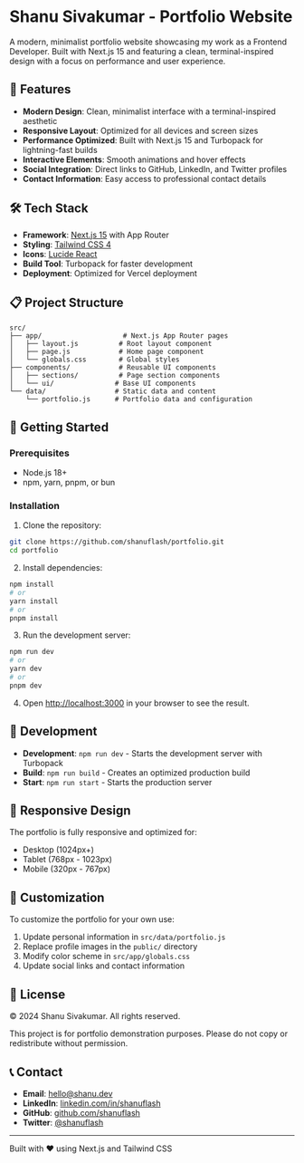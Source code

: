 # Shanu Sivakumar - Portfolio Website

A modern, minimalist portfolio website showcasing my work as a Frontend Developer. Built with Next.js 15 and featuring a clean, terminal-inspired design with a focus on performance and user experience.

## 🚀 Features

- **Modern Design**: Clean, minimalist interface with a terminal-inspired aesthetic
- **Responsive Layout**: Optimized for all devices and screen sizes  
- **Performance Optimized**: Built with Next.js 15 and Turbopack for lightning-fast builds
- **Interactive Elements**: Smooth animations and hover effects
- **Social Integration**: Direct links to GitHub, LinkedIn, and Twitter profiles
- **Contact Information**: Easy access to professional contact details

## 🛠️ Tech Stack

- **Framework**: [Next.js 15](https://nextjs.org/) with App Router
- **Styling**: [Tailwind CSS 4](https://tailwindcss.com/)
- **Icons**: [Lucide React](https://lucide.dev/)
- **Build Tool**: Turbopack for faster development
- **Deployment**: Optimized for Vercel deployment

## 📋 Project Structure

```
src/
├── app/                    # Next.js App Router pages
│   ├── layout.js          # Root layout component
│   ├── page.js            # Home page component
│   └── globals.css        # Global styles
├── components/            # Reusable UI components
│   ├── sections/          # Page section components
│   └── ui/               # Base UI components
└── data/                 # Static data and content
    └── portfolio.js      # Portfolio data and configuration
```

## 🚀 Getting Started

### Prerequisites

- Node.js 18+ 
- npm, yarn, pnpm, or bun

### Installation

1. Clone the repository:
```bash
git clone https://github.com/shanuflash/portfolio.git
cd portfolio
```

2. Install dependencies:
```bash
npm install
# or
yarn install
# or
pnpm install
```

3. Run the development server:
```bash
npm run dev
# or
yarn dev
# or
pnpm dev
```

4. Open [http://localhost:3000](http://localhost:3000) in your browser to see the result.

## 🔧 Development

- **Development**: `npm run dev` - Starts the development server with Turbopack
- **Build**: `npm run build` - Creates an optimized production build
- **Start**: `npm run start` - Starts the production server

## 📱 Responsive Design

The portfolio is fully responsive and optimized for:
- Desktop (1024px+)
- Tablet (768px - 1023px) 
- Mobile (320px - 767px)

## 🎨 Customization

To customize the portfolio for your own use:

1. Update personal information in `src/data/portfolio.js`
2. Replace profile images in the `public/` directory
3. Modify color scheme in `src/app/globals.css`
4. Update social links and contact information

## 📄 License

© 2024 Shanu Sivakumar. All rights reserved.

This project is for portfolio demonstration purposes. Please do not copy or redistribute without permission.

## 📞 Contact

- **Email**: [hello@shanu.dev](mailto:hello@shanu.dev)
- **LinkedIn**: [linkedin.com/in/shanuflash](https://linkedin.com/in/shanuflash)
- **GitHub**: [github.com/shanuflash](https://github.com/shanuflash)
- **Twitter**: [@shanuflash](https://x.com/shanuflash)

---

Built with ❤️ using Next.js and Tailwind CSS
